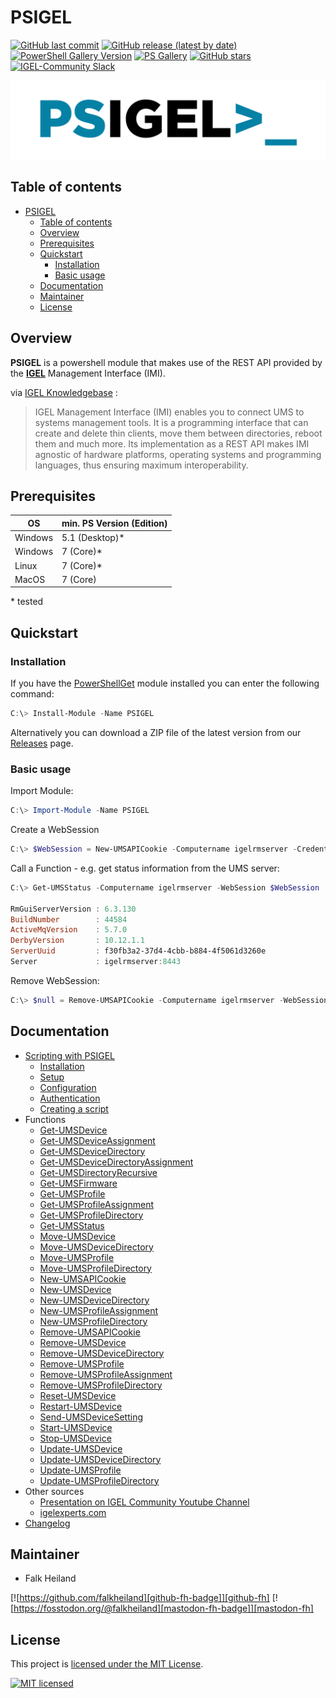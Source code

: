# PSIGEL

[![GitHub last commit][github-commit-badge]][github-psigel]
[![GitHub release (latest by date)][github-release-badge]][github-psigel]
[![PowerShell Gallery Version][psgallery-v-badge]][powershell-gallery]
[![PS Gallery][psgallery-dl-badge]][powershell-gallery]
[![GitHub stars][github-start-badge]][github-psigel]
[![IGEL-Community Slack][slack-badge]][slack-igelcommunity]

![Logo](/docs/media/PSIGEL_1280_320.png)

## Table of contents

- [PSIGEL](#psigel)
  - [Table of contents](#table-of-contents)
  - [Overview](#overview)
  - [Prerequisites](#prerequisites)
  - [Quickstart](#quickstart)
    - [Installation](#installation)
    - [Basic usage](#basic-usage)
  - [Documentation](#documentation)
  - [Maintainer](#maintainer)
  - [License](#license)

## Overview

**PSIGEL** is a powershell module that makes use of the REST API provided by the [**IGEL**](https://www.igel.com) Management Interface (IMI).

via [IGEL Knowledgebase](https://kb.igel.com/igelimi-v3/en/imi-manual-2723216.html) :
> IGEL Management Interface (IMI) enables you to connect UMS to systems management tools. It is a programming interface that can create and delete thin clients, move them between directories, reboot them and much more. Its implementation as a REST API makes IMI agnostic of hardware platforms, operating systems and programming languages, thus ensuring maximum interoperability.

## Prerequisites

| OS      | min. PS Version (Edition) |
| ------- | ------------------------- |
| Windows | 5.1 (Desktop)\*           |
| Windows | 7 (Core)\*                |
| Linux   | 7 (Core)\*                |
| MacOS   | 7 (Core)                  |

\* tested

## Quickstart

### Installation

If you have the [PowerShellGet](https://github.com/powershell/powershellget) module installed you can enter the following command:

```powershell
C:\> Install-Module -Name PSIGEL
```

Alternatively you can download a ZIP file of the latest version from our [Releases](https://github.com/IGEL-Community/PSIGEL/releases) page.

### Basic usage

Import Module:

```powershell
C:\> Import-Module -Name PSIGEL
```

Create a WebSession

```powershell
C:\> $WebSession = New-UMSAPICookie -Computername igelrmserver -Credential (Get-Credential)
```

Call a Function - e.g. get status information from the UMS server:

```powershell
C:\> Get-UMSStatus -Computername igelrmserver -WebSession $WebSession

RmGuiServerVersion : 6.3.130
BuildNumber        : 44584
ActiveMqVersion    : 5.7.0
DerbyVersion       : 10.12.1.1
ServerUuid         : f30fb3a2-37d4-4cbb-b884-4f5061d3260e
Server             : igelrmserver:8443
```

Remove WebSession:

```powershell
C:\> $null = Remove-UMSAPICookie -Computername igelrmserver -WebSession $WebSession
```

## Documentation

- [Scripting with PSIGEL](/Docs/Guides/Scripting-with-PSIGEL.md)
  - [Installation](/Docs/Guides/Scripting-with-PSIGEL.md#installation)
  - [Setup](/Docs/Guides/Scripting-with-PSIGEL.md#setup)
  - [Configuration](/Docs/Guides/Scripting-with-PSIGEL.md#configuration)
  - [Authentication](/Docs/Guides/Scripting-with-PSIGEL.md#authentication)
  - [Creating a script](/Docs/Guides/Scripting-with-PSIGEL.md#creating-a-script)
- Functions
  - [Get-UMSDevice](/docs/reference/en-US/Get-UMSDevice.md)
  - [Get-UMSDeviceAssignment](/docs/reference/en-US/Get-UMSDeviceAssignment.md)
  - [Get-UMSDeviceDirectory](/docs/reference/en-US/Get-UMSDeviceDirectory.md)
  - [Get-UMSDeviceDirectoryAssignment](/docs/reference/en-US/Get-UMSDeviceDirectoryAssignment.md)
  - [Get-UMSDirectoryRecursive](/docs/reference/en-US/Get-UMSDirectoryRecursive.md)
  - [Get-UMSFirmware](/docs/reference/en-US/Get-UMSFirmware.md)
  - [Get-UMSProfile](/docs/reference/en-US/Get-UMSProfile.md)
  - [Get-UMSProfileAssignment](/docs/reference/en-US/Get-UMSProfileAssignment.md)
  - [Get-UMSProfileDirectory](/docs/reference/en-US/Get-UMSProfileDirectory.md)
  - [Get-UMSStatus](/docs/reference/en-US/Get-UMSStatus.md)
  - [Move-UMSDevice](/docs/reference/en-US/Move-UMSDevice.md)
  - [Move-UMSDeviceDirectory](/docs/reference/en-US/Move-UMSDeviceDirectory.md)
  - [Move-UMSProfile](/docs/reference/en-US/Move-UMSProfile.md)
  - [Move-UMSProfileDirectory](/docs/reference/en-US/Move-UMSProfileDirectory.md)
  - [New-UMSAPICookie](/docs/reference/en-US/New-UMSAPICookie.md)
  - [New-UMSDevice](/docs/reference/en-US/New-UMSDevice.md)
  - [New-UMSDeviceDirectory](/docs/reference/en-US/New-UMSDeviceDirectory.md)
  - [New-UMSProfileAssignment](/docs/reference/en-US/New-UMSProfileAssignment.md)
  - [New-UMSProfileDirectory](/docs/reference/en-US/New-UMSProfileDirectory.md)
  - [Remove-UMSAPICookie](/docs/reference/en-US/Remove-UMSAPICookie.md)
  - [Remove-UMSDevice](/docs/reference/en-US/Remove-UMSDevice.md)
  - [Remove-UMSDeviceDirectory](/docs/reference/en-US/Remove-UMSDeviceDirectory.md)
  - [Remove-UMSProfile](/docs/reference/en-US/Remove-UMSProfile.md)
  - [Remove-UMSProfileAssignment](/docs/reference/en-US/Remove-UMSProfileAssignment.md)
  - [Remove-UMSProfileDirectory](/docs/reference/en-US/Remove-UMSProfileDirectory.md)
  - [Reset-UMSDevice](/docs/reference/en-US/Reset-UMSDevice.md)
  - [Restart-UMSDevice](/docs/reference/en-US/Restart-UMSDevice.md)
  - [Send-UMSDeviceSetting](/docs/reference/en-US/Send-UMSDeviceSetting.md)
  - [Start-UMSDevice](/docs/reference/en-US/Start-UMSDevice.md)
  - [Stop-UMSDevice](/docs/reference/en-US/Stop-UMSDevice.md)
  - [Update-UMSDevice](/docs/reference/en-US/Update-UMSDevice.md)
  - [Update-UMSDeviceDirectory](/docs/reference/en-US/Update-UMSDeviceDirectory.md)
  - [Update-UMSProfile](/docs/reference/en-US/Update-UMSProfile.md)
  - [Update-UMSProfileDirectory](/docs/reference/en-US/Update-UMSProfileDirectory.md)
- Other sources
  - [Presentation on IGEL Community Youtube Channel](https://www.youtube.com/watch?v=JbBUVjOyhrQ&t=3652s)
  - [igelexperts.com](https://www.igelexperts.com/category/igel/psigel/)
- [Changelog](CHANGELOG.md)

## Maintainer

- Falk Heiland

[![https://github.com/falkheiland][github-fh-badge]][github-fh]
[![https://fosstodon.org/@falkheiland][mastodon-fh-badge]][mastodon-fh]

## License

This project is [licensed under the MIT License](LICENSE).

[![MIT licensed][mit-badge]][mit-license]

[psgallery-dl-badge]: https://img.shields.io/powershellgallery/dt/PSIGEL.svg?logo=powershell
[powershell-gallery]: https://www.powershellgallery.com/packages/PSIGEL/
[mit-badge]: https://img.shields.io/github/license/IGEL-Community/PSIGEL?logo=github
[mit-license]: LICENSE
[github-commit-badge]: https://img.shields.io/github/last-commit/IGEL-Community/PSIGEL?logo=github
[github-psigel]: https://github.com/IGEL-Community/PSIGEL
[github-release-badge]: https://img.shields.io/github/release/IGEL-Community/PSIGEL/all.svg?logo=github
[psgallery-v-badge]: https://img.shields.io/powershellgallery/v/PSIGEL?include_prereleases&logo=powershell
[github-start-badge]: https://img.shields.io/github/stars/IGEL-Community/PSIGEL?logo=github
[slack-badge]: https://img.shields.io/badge/chat-IGEL%20Community-brightgreen?logo=slack
[slack-igelcommunity]: https://igelcommunity.slack.com/
[github-fh-badge]: https://img.shields.io/badge/Github-falkheiland-green?logo=github
[github-fh]: https://github.com/falkheiland
[mastodon-fh-badge]: https://img.shields.io/mastodon/follow/109337165679621114?domain=https%3A%2F%2Ffosstodon.org&style=social
[mastodon-fh]: https://fosstodon.org/@falkheiland